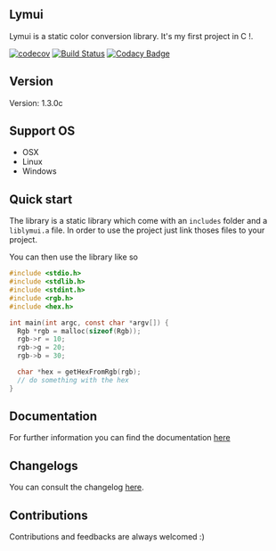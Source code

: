 ## Lymui

Lymui is a static color conversion library. It's my first project in C !.

[![codecov](https://codecov.io/gh/MarcInthaamnouay/lymui/branch/master/graph/badge.svg)](https://codecov.io/gh/MarcInthaamnouay/lymui)
[![Build Status](https://dev.azure.com/androidgs2/lymui/_apis/build/status/MarcInthaamnouay.lymui?branchName=master)](https://dev.azure.com/androidgs2/lymui/_build/latest?definitionId=1&branchName=master)
[![Codacy Badge](https://api.codacy.com/project/badge/Grade/c443f9099d024a81b2c56b42edf0b147)](https://www.codacy.com/app/mintha/lymui?utm_source=github.com&amp;utm_medium=referral&amp;utm_content=MarcInthaamnouay/lymui&amp;utm_campaign=Badge_Grade)

## Version

Version: 1.3.0c

## Support OS

- OSX
- Linux
- Windows 

## Quick start

The library is a static library which come with an ```includes``` folder and a ```liblymui.a``` file. In order to use the project just link thoses files to your project.

You can then use the library like so

```c
#include <stdio.h>
#include <stdlib.h>
#include <stdint.h>
#include <rgb.h>
#include <hex.h>

int main(int argc, const char *argv[]) {
  Rgb *rgb = malloc(sizeof(Rgb));
  rgb->r = 10;
  rgb->g = 20;
  rgb->b = 30;

  char *hex = getHexFromRgb(rgb);
  // do something with the hex
}
```

## Documentation

For further information you can find the documentation [here](https://marcinthaamnouay.github.io/lymui)

## Changelogs

You can consult the changelog [here](https://marcinthaamnouay.github.io/lymui/changelog).

## Contributions

Contributions and feedbacks are always welcomed :)
